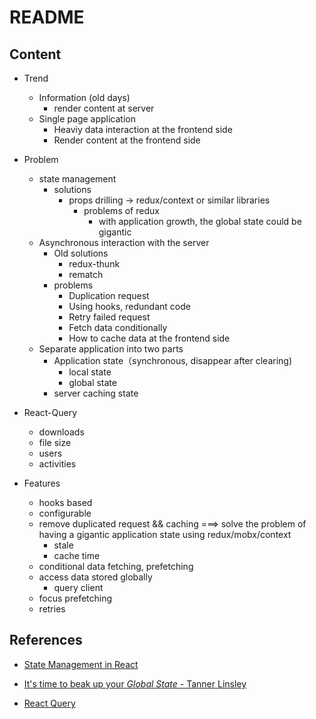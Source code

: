 # README

## Content

- Trend
  - Information (old days)
    - render content at server
  - Single page application
    - Heaviy data interaction at the frontend side
    - Render content at the frontend side
- Problem
  - state management
    - solutions
      - props drilling -> redux/context or similar libraries
        - problems of redux
          - with application growth, the global state could be gigantic
  - Asynchronous interaction with the server
    - Old solutions
      - redux-thunk
      - rematch
    - problems
      - Duplication request
      - Using hooks, redundant code
      - Retry failed request
      - Fetch data conditionally
      - How to cache data at the frontend side
  - Separate application into two parts
    - Application state（synchronous, disappear after clearing)
      - local state
      - global state
    - server caching state

- React-Query
  - downloads
  - file size
  - users
  - activities
- Features
  - hooks based
  - configurable
  - remove duplicated request &&  caching  ===> solve the problem of having a gigantic application state using redux/mobx/context
    - stale 
    - cache time
  - conditional data fetching, prefetching
  - access data stored globally
    - query client
  - focus prefetching
  - retries
## References

- [State Management in React](https://www.youtube.com/watch?v=zpUMRsAO6-Y&t=44s)
- [It's time to beak up your *Global State* - Tanner Linsley](https://www.youtube.com/watch?v=seU46c6Jz7E)

- [React Query](https://react-query.tanstack.com/)